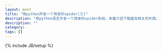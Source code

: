 ```yaml
---
layout: post
title: "用python开发一个简易的spider(三)"
description: "用python语言开发一个简单的spider系统。本篇介绍下载器及相关的东西。"
description: ""
category: 
tags: []
---
```

{% include JB/setup %}
